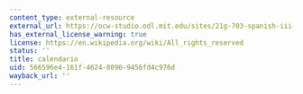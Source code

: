 ```yaml
---
content_type: external-resource
external_url: https://ocw-studio.odl.mit.edu/sites/21g-703-spanish-iii-spring-2006/type/page/edit/75dce847-a59d-4aaa-c15f-334daf3d77a8/#calendar
has_external_license_warning: true
license: https://en.wikipedia.org/wiki/All_rights_reserved
status: ''
title: calendario
uid: 566596e4-161f-4624-8090-9456fd4c976d
wayback_url: ''
---
```

